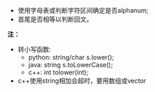 - 使用字母表或判断字符区间确定是否alphanum;
- 首尾是否相等以判断回文。

**注：**  
- 转小写函数:
    - python: string/char s.lower();
    - java: string s.toLowerCase();
    - c++: int tolower(int);
- c++使用string相加会超时，要用数组或vector
